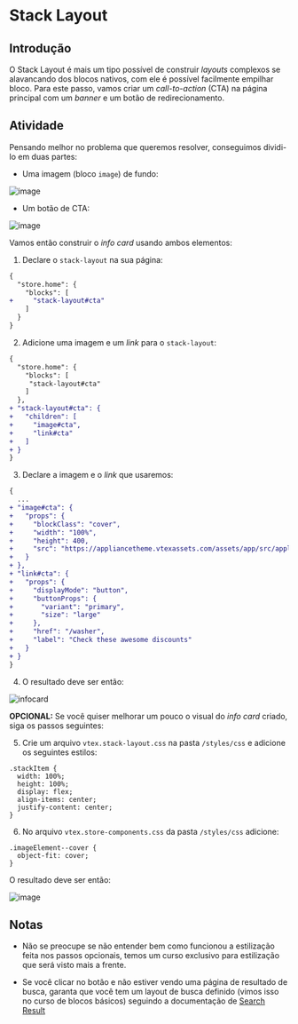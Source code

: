 # Stack Layout

## Introdução

O Stack Layout é mais um tipo possível de construir _layouts_ complexos se alavancando dos blocos nativos, com ele é possível facilmente empilhar bloco. Para este passo, vamos criar um _call-to-action_ (CTA) na página principal com um _banner_ e um botão de redirecionamento.

## Atividade

Pensando melhor no problema que queremos resolver, conseguimos dividi-lo em duas partes:

- Uma imagem (bloco `image`) de fundo:

![image](https://appliancetheme.vtexassets.com/assets/app/src/appliancecat___1b7592b49667c6a89203a0997e06bc87.jpg)

- Um botão de CTA:

![image](https://user-images.githubusercontent.com/18701182/90291114-8a2cce00-de55-11ea-982c-3fef741535fb.png)

Vamos então construir o _info card_ usando ambos elementos:

1. Declare o `stack-layout` na sua página:

```diff
{
  "store.home": {
    "blocks": [
+     "stack-layout#cta"
    ]
  }
}
```

2. Adicione uma imagem e um _link_ para o `stack-layout`:

```diff
{
  "store.home": {
    "blocks": [
     "stack-layout#cta"
    ]
  },
+ "stack-layout#cta": {
+   "children": [
+     "image#cta",
+     "link#cta"
+   ]
+ }
}
```

3. Declare a imagem e o _link_ que usaremos:

```diff
{
  ...
+ "image#cta": {
+   "props": {
+     "blockClass": "cover",
+     "width": "100%",
+     "height": 400,
+     "src": "https://appliancetheme.vtexassets.com/assets/app/src/appliancecat___1b7592b49667c6a89203a0997e06bc87.jpg"
+   }
+ },
+ "link#cta": {
+   "props": {
+     "displayMode": "button",
+     "buttonProps": {
+       "variant": "primary",
+       "size": "large"
+     },
+     "href": "/washer",
+     "label": "Check these awesome discounts"
+   }
+ }
}
```

4. O resultado deve ser então:

![infocard](https://appliancetheme.vtexassets.com/assets/app/src/appliancecat___0a2e8bde5418359bdaf0a06d9a4d09f5.jpg)

**OPCIONAL:** Se você quiser melhorar um pouco o visual do _info card_ criado, siga os passos seguintes:

5. Crie um arquivo `vtex.stack-layout.css` na pasta `/styles/css` e adicione os seguintes estilos:

```
.stackItem {
  width: 100%;
  height: 100%;
  display: flex;
  align-items: center;
  justify-content: center;
}
```

6. No arquivo `vtex.store-components.css` da pasta `/styles/css` adicione:

```
.imageElement--cover {
  object-fit: cover;
}
```

O resultado deve ser então:

![image](https://user-images.githubusercontent.com/18701182/90292857-22788200-de59-11ea-9a9c-8668b01ffb1c.png)

## Notas

- Não se preocupe se não entender bem como funcionou a estilização feita nos passos opcionais, temos um curso exclusivo para estilização que será visto mais a frente.

- Se você clicar no botão e não estiver vendo uma página de resultado de busca, garanta que você tem um layout de busca definido (vimos isso no curso de blocos básicos) seguindo a documentação de [Search Result](https://developers.vtex.com/docs/vtex-search-result#search-result)
